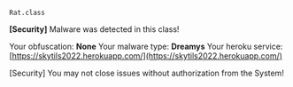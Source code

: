 `Rat.class`

**[Security]** Malware was detected in this class!

Your obfuscation: **None**
Your malware type: **Dreamys**
Your heroku service: [https://skytils2022.herokuapp.com/](https://skytils2022.herokuapp.com/)

[Security] You may not close issues without authorization from the System!
